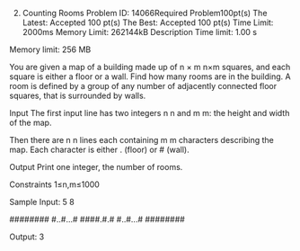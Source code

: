 2.  Counting Rooms
Problem ID: 14066Required Problem100pt(s)
The Latest:
Accepted
100 pt(s)
The Best:
Accepted
100 pt(s)
Time Limit: 2000ms
Memory Limit: 262144kB
Description
Time limit: 1.00 s

Memory limit: 256 MB

You are given a map of a building made up of 
n
×
m
n×m squares, and each square is either a floor or a wall. Find how many rooms are in the building. A room is defined by a group of any number of adjacently connected floor squares, that is surrounded by walls.

Input
The first input line has two integers 
n
n and 
m
m: the height and width of the map.

Then there are 
n
n lines each containing 
m
m characters describing the map. Each character is either . (floor) or # (wall).

Output
Print one integer, the number of rooms.

Constraints
1≤n,m≤1000

Sample Input:
5 8

########
#..#...#
####.#.#
#..#...#
########

Output:
3
